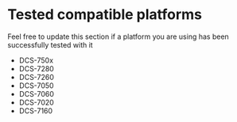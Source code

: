 # Tested compatible platforms
Feel free to update this section if a platform you are using has been successfully tested with it
* DCS-750x
* DCS-7280
* DCS-7260
* DCS-7050
* DCS-7060
* DCS-7020
* DCS-7160
